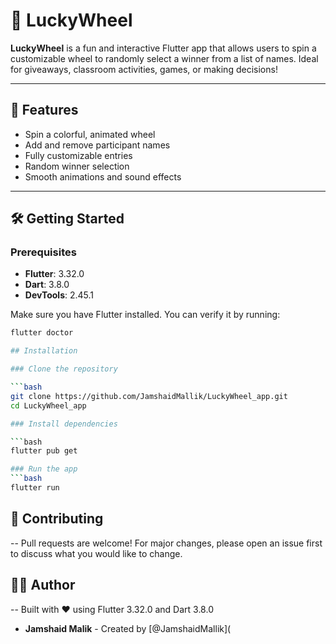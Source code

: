 # 🎯 LuckyWheel

**LuckyWheel** is a fun and interactive Flutter app that allows users to spin a customizable wheel to randomly select a winner from a list of names. Ideal for giveaways, classroom activities, games, or making decisions!

---

## 🚀 Features

- Spin a colorful, animated wheel
- Add and remove participant names
- Fully customizable entries
- Random winner selection
- Smooth animations and sound effects

---

## 🛠️ Getting Started

### Prerequisites

- **Flutter**: 3.32.0
- **Dart**: 3.8.0
- **DevTools**: 2.45.1

Make sure you have Flutter installed. You can verify it by running:

```bash
flutter doctor

## Installation

### Clone the repository

```bash
git clone https://github.com/JamshaidMallik/LuckyWheel_app.git
cd LuckyWheel_app

### Install dependencies

```bash
flutter pub get

### Run the app
```bash
flutter run
```

## 🤝 Contributing
-- Pull requests are welcome! For major changes, please open an issue first to discuss what you would like to change.

## 👨‍💻 Author
-- Built with ❤️ using Flutter 3.32.0 and Dart 3.8.0
- **Jamshaid Malik** - Created by [@JamshaidMallik](
